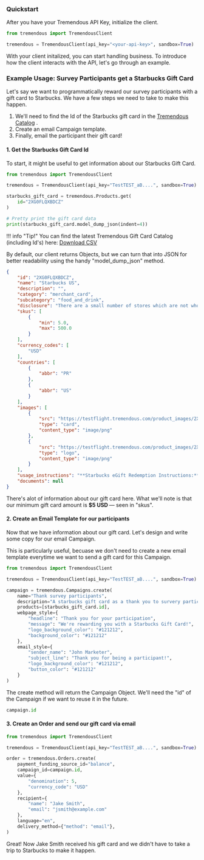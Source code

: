### Quickstart
After you have your Tremendous API Key, initialize the client.

```python
from tremendous import TremendousClient

tremendous = TremendousClient(api_key="<your-api-key>", sandbox=True)
```

With your client initalized, you can start handling business. To introduce how the client interacts with the API, let's go through an example.

### Example Usage: Survey Participants get a Starbucks Gift Card

Let's say we want to programmatically reward our survey participants with a gift card to Starbucks. We have a few steps we need to take to make this happen.

1. We'll need to find the Id of the Starbucks gift card in the [Tremendous Catalog](https://www.tremendous.com/catalog-csv) .
2. Create an email Campaign template.
3. Finally, email the participant their gift card!

#### 1. Get the Starbucks Gift Card Id

To start, it might be useful to get information about our Starbucks Gift Card.

```python
from tremendous import TremendousClient

tremendous = TremendousClient(api_key="TestTEST_aB....", sandbox=True)

starbucks_gift_card = tremendous.Products.get(
    id="2XG0FLQXBDCZ"
)

# Pretty print the gift card data
print(starbucks_gift_card.model_dump_json(indent=4))
```
!!! info "Tip!"
    You can find the latest Tremendous Gift Card Catalog (including Id's) here: [Download CSV](https://www.tremendous.com/catalog-csv) 

By default, our client returns Objects, but we can turn that into JSON for better readability using the handy "model_dump_json" method.

```json
{
    "id": "2XG0FLQXBDCZ",
    "name": "Starbucks US",
    "description": "",
    "category": "merchant_card",
    "subcategory": "food_and_drink",
    "disclosure": "There are a small number of stores which are not wholly company owned and are not able to accept Starbucks Cards. These include concessions located within leisure facilities such as Centre Parcs, Village Hotels, Bourne Leisure and a number of our university stores. Please refer to our store locator (using the ‘Accept Starbucks Cards’ filter) for further information. Full terms can be found here: [www.starbucks.com/rewards/terms](https://www.starbucks.com/rewards/terms)",
    "skus": [
        {
            "min": 5.0,
            "max": 500.0
        }
    ],
    "currency_codes": [
        "USD"
    ],
    "countries": [
        {
            "abbr": "PR"
        },
        {
            "abbr": "US"
        }
    ],
    "images": [
        {
            "src": "https://testflight.tremendous.com/product_images/2XG0FLQXBDCZ/card",
            "type": "card",
            "content_type": "image/png"
        },
        {
            "src": "https://testflight.tremendous.com/product_images/2XG0FLQXBDCZ/logo",
            "type": "logo",
            "content_type": "image/png"
        }
    ],
    "usage_instructions": "**Starbucks eGift Redemption Instructions:**\r\n\r\n* Add to your Starbucks Rewards account [online](http://www.starbucks.com/rewards)\r\n* Or open the eGift on your device, and print or scan the barcode on your phone to pay at participating Starbucks stores\r\n* Join Starbucks Rewards via the Starbucks app on your mobile device and add your eGift via the instructions\r\n* Visit the [Starbucks Store Locator](http://www.starbucks.com/store-locator?map=39.635307,-101.337891,5z) to find the nearest store \r\n* For our full Terms & Conditions,[ click here](http://www.starbucks.com/terms/manage-Terms & Conditions,[ click here](http://www.starbucks.com/terms/manage-gift-cards/) ",
    "documents": null
}
```

There's alot of information about our gift card here. What we'll note is that our minimum gift card amount is <b> $5 USD </b> — seen in "skus".

#### 2. Create an Email Template for our participants

Now that we have information about our gift card. Let's design and write some copy for our email Campaign. 

This is particularly useful, becuase we don't need to create a new email template everytime we want to send a gift card for this Campaign.

```python
from tremendous import TremendousClient

tremendous = TremendousClient(api_key="TestTEST_aB....", sandbox=True)

campaign = tremendous.Campaigns.create(
    name="Thank survey participants",
    description="A starbucks gift card as a thank you to survery participants",
    products=[starbucks_gift_card.id],
    webpage_style={
        "headline": "Thank you for your participation", 
        "message": "We're rewarding you with a Starbucks Gift Card!", 
        "logo_background_color": "#121212", 
        "background_color": "#121212"
    },
    email_style={
        "sender_name": "John Marketer",
        "subject_line": "Thank you for being a participant!",
        "logo_background_color": "#121212",
        "button_color": "#121212"
    }
)
```

The create method will return the Campaign Object. We'll need the "id" of the Campaign if we want to reuse it in the future.

```python
campaign.id

```

#### 3. Create an Order and send our gift card via email

```python
from tremendous import TremendousClient

tremendous = TremendousClient(api_key="TestTEST_aB....", sandbox=True)

order = tremendous.Orders.create(
    payment_funding_source_id="balance", 
    campaign_id=campaign.id, 
    value={
        "denomination": 5, 
        "currency_code": "USD"
    }, 
    recipient={
        "name": "Jake Smith", 
        "email": "jsmith@example.com"
    }, 
    language="en",
    delivery_method={"method": "email"},
)

```

Great! Now Jake Smith received his gift card and we didn't have to take a trip to Starbucks to make it happen.